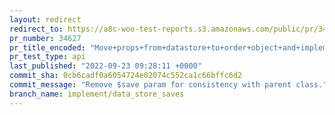 ```yaml
---
layout: redirect
redirect_to: https://a8c-woo-test-reports.s3.amazonaws.com/public/pr/34627/api/index.html
pr_number: 34627
pr_title_encoded: "Move+props+from+datastore+to+order+object+and+implement+%24save+params+for+DataStore"
pr_test_type: api
last_published: "2022-09-23 09:28:11 +0000"
commit_sha: 0cb6cadf0a6054724e02074c552ca1c66bffc6d2
commit_message: "Remove $save param for consistency with parent class."
branch_name: implement/data_store_saves
---
```

